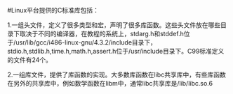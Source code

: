 #Linux平台提供的C标准库包括：   
    
1.一组头文件，定义了很多类型和宏，声明了很多库函数。这些头文件放在哪些目录下取决于不同的编译器，在教程的系统上，stdarg.h和stddef.h位于/usr/lib/gcc/i486-linux-gnu/4.3.2/include目录下，stdio.h,stdlib.h,time.h,math.h,assert.h位于/usr/include目录下。C99标准定义的文件有24个。    
    
2.一组库文件，提供了库函数的实现。大多数库函数在libc共享库中，有些库函数在另外的共享库中，例如数学函数在libm中，通常libc共享库是/lib/libc.so.6    



